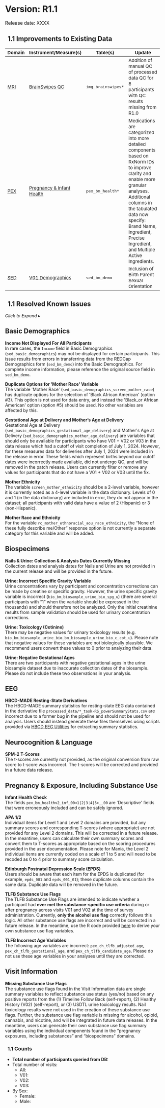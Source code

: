 
# Version: R1.1
<p style="font-size: 1.1em">Release date: XXXX</p>


## <i class="fa-solid fa-arrows-rotate" style="margin-right: 8px;"></i> 1.1 Improvements to Existing Data

<table style="width: 100%; border-collapse: collapse; table-layout: fixed; font-size: 15px;">
  <thead>
    <tr>
      <th>Domain</th>
      <th>Instrument/Measure(s)</th>
      <th>Table(s)</th>
      <th>Update</th>
    </tr>
  </thead>
  <tbody>
    <tr>
      <td><a href="../../../instruments/#mri" target="_blank"><i class="fas fa-magnet"></i> MRI</a></td>
      <td><a href="../../../instruments/mri/qc/#brainswipes" target="_blank">BrainSwipes QC</a></td>
      <td><code>img_brainswipes*</code></td>
      <td style="word-wrap: break-word; white-space: normal;">Addition of manual QC of processed data QC for 8 participants with QC results missing from R1.0</td>
    </tr>
    <tr>
      <td><a href="../../../instruments/#pex" target="_blank"><i class="fa-solid fa-baby"></i> PEX</a></td>
      <td><a href="../../../instruments/pregexp/pex" target="_blank">Pregnancy & Infant Health</a></td>
      <td><code>pex_bm_health*</code></td>
      <td style="word-wrap: break-word; white-space: normal;">Medications are categorized into more detailed components based on RxNorm IDs to improve clarity and enable more granular analyses. Additional columns in the tabulated data now specify: Brand Name, Ingredient, Precise Ingredient, and Multiple Active Ingredients.</td>
    </tr>
    <tr>
      <td><a href="../../../instruments/#socenvdet" target="_blank"><i class="fas fa-city"></i> SED</a></td>
      <td><a href="../../../instruments/SED/v01-demo" target="_blank">V01 Demographics</a></td>
      <td><code>sed_bm_demo</code></td>
      <td style="word-wrap: break-word; white-space: normal;">Inclusion of Birth Parent Sexual Orientation</td>
    </tr>
  </tbody>
</table>

## <i class="fa-solid fa-arrows-rotate" style="margin-right: 8px;"></i> 1.1 Resolved Known Issues

<div id="resolved-known-issues" class="table-banner" onclick="toggleCollapse(this)">
  <span class="emoji"><i class="fa fa-check"></i><i class="fa fa-screwdriver-wrench"></i></span>
  <span class="text-with-link">
  <span class="text"><i>Click to Expand</i></span>
  <a class="anchor-link" href="#resolved-known-issues" title="Copy link">
  <i class="fa-solid fa-link"></i>
  </a>
  </span>
  <span class="arrow">▸</span>
</div>
<div class="collapsible-content">
<h2 id="basic-demographics">Basic Demographics</h2>
<p><span class="emoji" style="color: #9d4edd;"><i class="fas fa-bug"></i></span> <strong>Income Not Displayed For All Participants</strong><br>
In rare cases, the <code>Income</code> field in Basic Demographics (<code>sed_basic_demographics</code>) may not be displayed for certain participants. This issue results from errors in transferring data from the REDCap Demographics form (<code>sed_bm_demo</code>) into the Basic Demographics. For complete income information, please reference the original source field in <code>sed_bm_demo</code>.</p>
<p><span class="emoji" style="color: #9d4edd;"><i class="fas fa-bug"></i></span> <strong>Duplicate Options for &#39;Mother Race&#39; Variable</strong><br>
The variable &#39;Mother Race&#39; (<code>sed_basic_demographics_screen_mother_race</code>) has duplicate options for the selection of &#39;Black African American&#39; (option #3). This option is not used for data entry, and instead the &#39;Black_or African American&#39; option (option #5) should be used. No other variables are affected by this.     </p>
<p><span class="emoji" style="color: #9d4edd;"><i class="fas fa-bug"></i></span> <strong>Gestational Age at Delivery and Mother’s Age at Delivery</strong><br>
Gestational Age at Delivery (<code>sed_basic_demographics_gestational_age_delivery</code>) and Mother&#39;s Age at Delivery (<code>sed_basic_demographics_mother_age_delivery</code>) are variables that should only be available for participants who have V01 + V02 or V03 in the data release which had a cutoff of visit completion of July 1, 2024. However, for these measures data for deliveries after July 1, 2024 were included in the release in error. These fields which represent births beyond our cutoff dates were incorrectly made available, did not undergo QC, and will be removed in the patch release. Users can currently filter or remove any values for participants that do not have a V01 + V02 or V03 until the fix.           </p>
<p><span class="emoji" style="color: #9d4edd;"><i class="fas fa-bug"></i></span> <strong>Mother Ethnicity</strong><br>
The variable <code>screen_mother_ethnicity</code> should be a 2-level variable, however it is currently noted as a 4-level variable in the data dictionary. Levels of 0 and 1 (in the data dictionary) are included in error, they do not appear in the dataset; all participants with valid data have a value of 2 (Hispanic) or 3 (non-Hispanic).</p>
<p><span class="emoji" style="color: #9d4edd;"><i class="fas fa-bug"></i></span> <strong>Mother Race and Ethnicity</strong><br>
For the variable <code>rc_mother_ethnoracial_aou_race_ethnicity</code>, the “None of these fully describe me/Other” response option is not currently a separate category for this variable and will be added.      </p>
<h2 id="biospecimens">Biospecimens</h2>
<p><span class="emoji" style="color: #9d4edd;"><i class="fas fa-bug"></i></span> <strong>Nails &amp; Urine: Collection &amp; Analysis Dates Currently Missing</strong><br>
Collection dates and analysis dates for Nails and Urine are not provided in the current release and will be provided in the future.</p>
<p><span class="emoji" style="color: #9d4edd;"><i class="fas fa-bug"></i></span> <strong>Urine: Incorrect Specific Gravity Variable</strong><br>
Urine concentrations vary by participant and concentration corrections can be made by creatine or specific gravity. However, the urine specific gravity variable is incorrect (<code>bio_bm_biosample_urine_bio_spg_u</code>) (there are several participants with “1” when the variable should be expressed in the thousands) and should therefore not be analyzed. Only the initial creatinine results from sample validation should be used for urinary concentration corrections.          </p>
<p><span class="emoji" style="color: #9d4edd;"><i class="fas fa-bug"></i></span> <strong>Urine: Toxicology (Cotinine)</strong><br>
There may be negative values for urinary toxicology results (e.g. <code>bio_bm_biosample_urine_bio_bm_biosample_urine_bio_c_cot_u</code>). Please note that negative values for these variables are not biologically plausible. We recommend users convert these values to 0 prior to analyzing their data.            </p>
<p><span class="emoji" style="color: #9d4edd;"><i class="fas fa-bug"></i></span> <strong>Urine: Negative Gestational Ages</strong><br>
There are two participants with negative gestational ages in the urine biosample dataset due to inaccurate collection dates of the biosample. Please do not include these two observations in your analysis.   </p>
<h2 id="eeg">EEG</h2>
<p><span class="emoji" style="color: #9d4edd;"><i class="fas fa-bug"></i></span> <strong>HBCD-MADE Resting-State Derivatives</strong><br>
The HBCD-MADE summary statistics for resting-state EEG data contained in the derivative file <code>processed_data/*_task-RS_powerSummaryStats.csv</code> are incorrect due to a former bug in the pipeline and should not be used for analysis. Users should instead generate these files themselves using scripts provided via <a href="https://hbcd-eeg-utilities.readthedocs.io/en/stable/">HBCD EEG Utilities</a> for extracting summary statistics.    </p>
<h2 id="neurocognition-language">Neurocognition &amp; Language</h2>
<p><span class="emoji" style="color: #9d4edd;"><i class="fas fa-bug"></i></span> <strong>SPM-2 T-Scores</strong><br>
The t-scores are currently not provided, as the original conversion from raw score to t-score was incorrect. The t-scores will be corrected and provided in a future data release.  </p>
<h2 id="pregnancy-exposure-including-substance-use">Pregnancy &amp; Exposure, Including Substance Use</h2>
<p><span class="emoji" style="color: #9d4edd;"><i class="fas fa-bug"></i></span> <strong>Infant Health Check</strong><br>
The fields <code>pex_bm_healthv2_inf_00&lt;1|2|3|4|5&gt;__00</code> are &#39;Descriptive&#39; fields that were erroneously included and can be safely ignored.        </p>
<p><span class="emoji" style="color: #9d4edd;"><i class="fas fa-bug"></i></span> <strong>APA 1/2</strong><br>
Individual items for Level 1 and Level 2 domains are provided, but any summary scores and corresponding T-scores (where appropriate) are not provided for any Level 2 domains. This will be corrected in a future release. In the meantime, users can calculate their own summary scores and convert them to T-scores as appropriate based on the scoring procedures provided in the user documentation. Please note for Mania, the Level 2 individual items are currently coded on a scale of 1 to 5 and will need to be recoded as 0 to 4 prior to summary score calculation.</p>
<p><span class="emoji" style="color: #9d4edd;"><i class="fas fa-bug"></i></span> <strong>Edinburgh Postnatal Depression Scale (EPDS)</strong><br>
Users should be aware that each item for the EPDS is duplicated (for example, <code>epds_001</code> and <code>epds_001_01</code>); these duplicate columns contain the same data. Duplicate data will be removed in the future.       </p>
<p><span class="emoji" style="color: #9d4edd;"><i class="fas fa-bug"></i></span> <strong>TLFB Substance Use Flags</strong><br>
The TLFB Substance Use Flags are intended to indicate whether a participant had <strong>ever met the substance-specific use criteria</strong> during or after pregnancy across visits V01 and V02 at the time of survey administration. Currently, <strong>only the alcohol use flag</strong> correctly follows this logic. All other substance use flags are incorrect and will be corrected in a future release. In the meantime, use the R code provided <a href="https://github.com/nbdc-datahub/hbcd-tlfb-su-flags">here</a> to derive your own substance use flag variables.         </p>
<p><span class="emoji" style="color: #9d4edd;"><i class="fas fa-bug"></i></span> <strong>TLFB Incorrect Age Variables</strong><br>
The following age variables are incorrect: <code>pex_ch_tlfb_adjusted_age</code>, <code>pex_ch_tlfb_gestational_age</code>, and <code>pex_ch_tlfb_candidate_age</code>. Please do not use these age variables in your analyses until they are corrected.   </p>
<h2 id="visit-information">Visit Information</h2>
<p><span class="emoji" style="color: #9d4edd;"><i class="fas fa-bug"></i></span> <strong>Missing Substance Use Flags</strong><br>
The substance use flags found in the Visit Information data are single summary variables to reflect substance use status (yes/no) based on any positive reports from the (1) Timeline Follow Back (self-report), (2) Healthy History (V02) (self-report), or (3) USDTL urine toxicology results. Nail toxicology results were not used in the creation of these substance use flags. Further, the substance use flag variable is missing for alcohol, opioid, cannabis, and nicotine, and will be integrated in future data releases. In the meantime, users can generate their own substance use flag summary variables using the individual components found in the “pregnancy exposures, including substances” and “biospecimens” domains.       </p>
</div>

### <i class="fa-solid fa-arrows-rotate" style="margin-right: 8px;"></i> 1.1 Counts

* **Total number of participants queried from DB:** 
* Total number of visits:  
    * All: 
    * V01: 
    * V02: 
    * V03: 
* By Sex:
  * Female: 
  * Male: 

<br>
